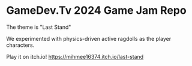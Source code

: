 # GameDev.Tv 2024 Game Jam Repo
The theme is "Last Stand"

We experimented with physics-driven active ragdolls as the player characters.

Play it on itch.io! https://mihmee16374.itch.io/last-stand
